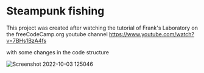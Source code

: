 # Steampunk fishing

This project was created after watching the tutorial of Frank's Laboratory on the freeCodeCamp.org youtube channel https://www.youtube.com/watch?v=7BHs1BzA4fs

with some changes in the code structure

![Screenshot 2022-10-03 125046](https://user-images.githubusercontent.com/67419233/193549617-39e6145d-d4cc-48b4-a3e6-311654982bc3.png)
